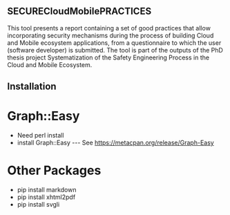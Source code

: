 ## SECURECloudMobilePRACTICES
This tool presents a report containing a set of good practices that allow incorporating security
mechanisms during the process of building Cloud and Mobile ecosystem applications, from a questionnaire
to which the user (software developer) is submitted. The tool is part of the outputs of the PhD thesis 
project Systematization of the Safety Engineering Process in the Cloud and Mobile Ecosystem.

## Installation
 # Graph::Easy
  * Need perl install
  * install Graph::Easy --- See https://metacpan.org/release/Graph-Easy
 # Other Packages
  * pip install markdown
  * pip install xhtml2pdf
  * pip install svgli
